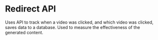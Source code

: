# Redirect API

Uses API to track when a video was clicked, and which video was clicked,
saves data to a database. Used to measure the effectiveness of the generated 
content.